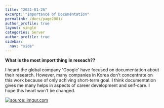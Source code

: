 ```yaml
---
title: "2021-01-26"
excerpt: "Importance of Documentation"
permalink: /docs/page2001/
author_profile: true
layout: single
categories: Server
author_profile: true
sidebar:
  nav: "side"
---
```

**What is the most import thing in reseach??**

I heard the global company 'Google' have focused on documentation about their research. However, many companies in Korea don't concentrate on this work because of only achiving short-term goal. I think documentation gives me many helps in aspects of career development and self-care. I hope this heart won't be changed.

<a href="https://imgur.com/R8HavYp"><img src="https://i.imgur.com/R8HavYp.jpg" title="source: imgur.com" /></a>
